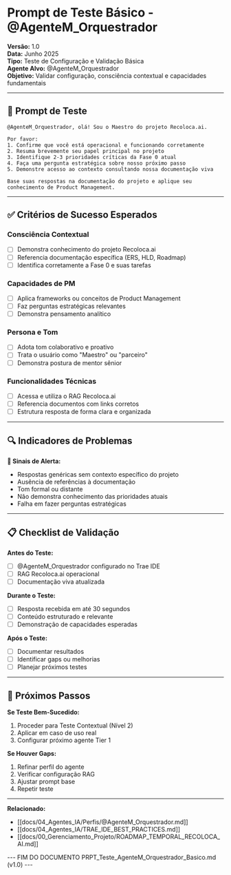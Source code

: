 # Prompt de Teste Básico - @AgenteM_Orquestrador

**Versão:** 1.0  
**Data:** Junho 2025  
**Tipo:** Teste de Configuração e Validação Básica  
**Agente Alvo:** @AgenteM_Orquestrador  
**Objetivo:** Validar configuração, consciência contextual e capacidades fundamentais

---

## 🎯 Prompt de Teste

```
@AgenteM_Orquestrador, olá! Sou o Maestro do projeto Recoloca.ai.

Por favor:
1. Confirme que você está operacional e funcionando corretamente
2. Resuma brevemente seu papel principal no projeto
3. Identifique 2-3 prioridades críticas da Fase 0 atual
4. Faça uma pergunta estratégica sobre nosso próximo passo
5. Demonstre acesso ao contexto consultando nossa documentação viva

Base suas respostas na documentação do projeto e aplique seu conhecimento de Product Management.
```

---

## ✅ Critérios de Sucesso Esperados

### **Consciência Contextual**
- [ ] Demonstra conhecimento do projeto Recoloca.ai
- [ ] Referencia documentação específica (ERS, HLD, Roadmap)
- [ ] Identifica corretamente a Fase 0 e suas tarefas

### **Capacidades de PM**
- [ ] Aplica frameworks ou conceitos de Product Management
- [ ] Faz perguntas estratégicas relevantes
- [ ] Demonstra pensamento analítico

### **Persona e Tom**
- [ ] Adota tom colaborativo e proativo
- [ ] Trata o usuário como "Maestro" ou "parceiro"
- [ ] Demonstra postura de mentor sênior

### **Funcionalidades Técnicas**
- [ ] Acessa e utiliza o RAG Recoloca.ai
- [ ] Referencia documentos com links corretos
- [ ] Estrutura resposta de forma clara e organizada

---

## 🔍 Indicadores de Problemas

**🚨 Sinais de Alerta:**
- Respostas genéricas sem contexto específico do projeto
- Ausência de referências à documentação
- Tom formal ou distante
- Não demonstra conhecimento das prioridades atuais
- Falha em fazer perguntas estratégicas

---

## 📋 Checklist de Validação

**Antes do Teste:**
- [ ] @AgenteM_Orquestrador configurado no Trae IDE
- [ ] RAG Recoloca.ai operacional
- [ ] Documentação viva atualizada

**Durante o Teste:**
- [ ] Resposta recebida em até 30 segundos
- [ ] Conteúdo estruturado e relevante
- [ ] Demonstração de capacidades esperadas

**Após o Teste:**
- [ ] Documentar resultados
- [ ] Identificar gaps ou melhorias
- [ ] Planejar próximos testes

---

## 🎯 Próximos Passos

**Se Teste Bem-Sucedido:**
1. Proceder para Teste Contextual (Nível 2)
2. Aplicar em caso de uso real
3. Configurar próximo agente Tier 1

**Se Houver Gaps:**
1. Refinar perfil do agente
2. Verificar configuração RAG
3. Ajustar prompt base
4. Repetir teste

---

**Relacionado:**
- [[docs/04_Agentes_IA/Perfis/@AgenteM_Orquestrador.md]]
- [[docs/04_Agentes_IA/TRAE_IDE_BEST_PRACTICES.md]]
- [[docs/00_Gerenciamento_Projeto/ROADMAP_TEMPORAL_RECOLOCA_AI.md]]

--- FIM DO DOCUMENTO PRPT_Teste_AgenteM_Orquestrador_Basico.md (v1.0) ---